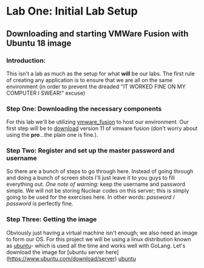 # Lab One: Initial Lab Setup

## Downloading and starting VMWare Fusion with Ubuntu 18 image

### Introduction: 
This isn't a lab as much as the setup for what **will** be our labs. The first rule of creating any application is to ensure that we are all on the same environment (in order to prevent the dreaded "IT WORKED FINE ON MY COMPUTER I SWEAR!" excuse)

### Step One: Downloading the necessary components
For this lab we'll be utilizing [vmware_fusion](https://www.vmware.com/uk/products/fusion.html) to host our environment. Our first step will be to [download](https://www.vmware.com/uk/products/fusion/fusion-evaluation.html) version 11 of vmware fusion (don't worry about using the **pro**...the plain one is fine.). 

### Step Two: Register and set up the master password and username
So there are a bunch of steps to go through here. Instead of going through and doing a bunch of screen shots I'll just leave it to you guys to fill everything out. _One note of warning_: keep the username and password simple. We will not be storing Nuclear codes on this server; this is simply going to be used for the exercises here. In other words: _password_ / _password_ is perfectly fine.

### Step Three: Getting the image
Obviously just having a virtual machine isn't enough; we also need an image to form our OS. For this project we will be using a linux distribution known as [ubuntu](https://www.ubuntu.com/)- which is used all the time and works well with GoLang. Let's download the image for [ubuntu server here]  (https://www.ubuntu.com/download/server) [ubuntu](./images/ubuntuimg.jpg)

